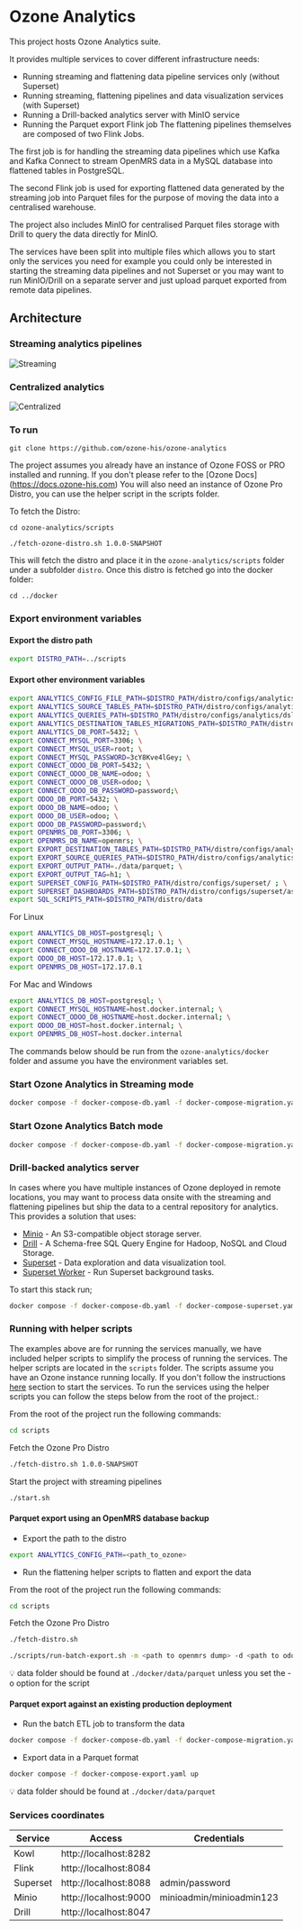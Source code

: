 # Ozone Analytics
This project hosts Ozone Analytics suite.

It provides multiple services to cover different infrastructure needs:

- Running streaming and flattening data pipeline services only (without Superset)
- Running streaming, flattening pipelines and data visualization services (with Superset)
- Running a Drill-backed analytics server with MinIO service
- Running the Parquet export Flink job
The flattening pipelines themselves are composed of two Flink Jobs.

The first job is for handling the streaming data pipelines which use Kafka and Kafka Connect to stream OpenMRS data in a MySQL database into flattened tables in PostgreSQL.

The second Flink job is used for exporting flattened data generated by the streaming job into Parquet files for the purpose of moving the data into a centralised warehouse.

The project also includes MinIO for centralised Parquet files storage with Drill to query the data directly for MinIO.

The services have been split into multiple files which allows you to start only the services you need for example you could only be interested in starting the streaming data pipelines and not Superset or you may want to run  MinIO/Drill on a separate server and just upload parquet exported from remote data pipelines.

## Architecture

### Streaming analytics pipelines

![Streaming](readme/Streaming.jpg)

### Centralized analytics

![Centralized](readme/Centralized.jpg)

### To run

`git clone https://github.com/ozone-his/ozone-analytics`

The project assumes you already have an instance of Ozone FOSS or PRO installed and running. If you don't please refer to the [Ozone Docs] (https://docs.ozone-his.com) You will also need an instance of Ozone Pro Distro, you can use the helper script in the scripts folder.

To fetch the Distro:

```
cd ozone-analytics/scripts
```

```
./fetch-ozone-distro.sh 1.0.0-SNAPSHOT
```

This will fetch the distro and place it in the `ozone-analytics/scripts` folder under a subfolder `distro`. Once this distro is fetched go into the docker folder:

```
cd ../docker
```

### Export environment variables

#### Export the distro path

```bash
export DISTRO_PATH=../scripts
```

#### Export other environment variables

``` bash
export ANALYTICS_CONFIG_FILE_PATH=$DISTRO_PATH/distro/configs/analytics/config.yaml;\
export ANALYTICS_SOURCE_TABLES_PATH=$DISTRO_PATH/distro/configs/analytics/dsl/flattening/tables/;\
export ANALYTICS_QUERIES_PATH=$DISTRO_PATH/distro/configs/analytics/dsl/flattening/queries/;\
export ANALYTICS_DESTINATION_TABLES_MIGRATIONS_PATH=$DISTRO_PATH/distro/configs/analytics/liquibase/analytics/;\
export ANALYTICS_DB_PORT=5432; \
export CONNECT_MYSQL_PORT=3306; \
export CONNECT_MYSQL_USER=root; \
export CONNECT_MYSQL_PASSWORD=3cY8Kve4lGey; \
export CONNECT_ODOO_DB_PORT=5432; \
export CONNECT_ODOO_DB_NAME=odoo; \
export CONNECT_ODOO_DB_USER=odoo; \
export CONNECT_ODOO_DB_PASSWORD=password;\
export ODOO_DB_PORT=5432; \
export ODOO_DB_NAME=odoo; \
export ODOO_DB_USER=odoo; \
export ODOO_DB_PASSWORD=password;\
export OPENMRS_DB_PORT=3306; \
export OPENMRS_DB_NAME=openmrs; \
export EXPORT_DESTINATION_TABLES_PATH=$DISTRO_PATH/distro/configs/analytics/dsl/export/tables/; \
export EXPORT_SOURCE_QUERIES_PATH=$DISTRO_PATH/distro/configs/analytics/dsl/export/queries; \
export EXPORT_OUTPUT_PATH=./data/parquet; \
export EXPORT_OUTPUT_TAG=h1; \
export SUPERSET_CONFIG_PATH=$DISTRO_PATH/distro/configs/superset/ ; \
export SUPERSET_DASHBOARDS_PATH=$DISTRO_PATH/distro/configs/superset/assets/ ; \
export SQL_SCRIPTS_PATH=$DISTRO_PATH/distro/data
```

For Linux 

```bash
export ANALYTICS_DB_HOST=postgresql; \
export CONNECT_MYSQL_HOSTNAME=172.17.0.1; \
export CONNECT_ODOO_DB_HOSTNAME=172.17.0.1; \
export ODOO_DB_HOST=172.17.0.1; \
export OPENMRS_DB_HOST=172.17.0.1
```
For Mac and Windows

```bash
export ANALYTICS_DB_HOST=postgresql; \
export CONNECT_MYSQL_HOSTNAME=host.docker.internal; \
export CONNECT_ODOO_DB_HOSTNAME=host.docker.internal; \
export ODOO_DB_HOST=host.docker.internal; \
export OPENMRS_DB_HOST=host.docker.internal
```

The commands below should be run from the `ozone-analytics/docker` folder and assume you have the environment variables set.

### Start Ozone Analytics in Streaming mode

```bash
docker compose -f docker-compose-db.yaml -f docker-compose-migration.yaml -f docker-compose-streaming-common.yaml -f docker-compose-superset.yaml -f docker-compose-superset-ports.yaml up -d --build
```

### Start Ozone Analytics Batch mode

```bash
docker compose -f docker-compose-db.yaml -f docker-compose-migration.yaml -f docker-compose-batch-etl.yaml up
```

### Drill-backed analytics server

In cases where you have multiple instances of Ozone deployed in remote locations, you may want to process data onsite with the streaming and flattening pipelines but ship the data to a central repository for analytics. This provides a solution that uses:
* [Minio](https://min.io/ "Minio") - An S3-compatible object storage server.
* [Drill](https://drill.apache.org/ "Drill") - A Schema-free SQL Query Engine for Hadoop, NoSQL and Cloud Storage.
* [Superset](https://superset.apache.org/ "Superset") - Data exploration and data visualization tool.
* [Superset Worker](https://superset.apache.org/docs/intro "Superset Worker") - Run Superset background tasks.

To start this stack run;

```bash
docker compose -f docker-compose-db.yaml -f docker-compose-superset.yaml -f docker-compose-superset-ports.yaml -f docker-compose-minio.yaml -f docker-compose-drill.yaml up -d --build
```


### Running with helper scripts
The examples above are for running the services manually, we have included helper scripts to simplify the process of running the services. The helper scripts are located in the `scripts` folder. The scripts assume you have an Ozone instance running locally. If you don't follow the instructions [here](#to-run) section to start the services.
To run the services using the helper scripts you can follow the steps below from the root of the project.:

From the root of the project run the following commands:

```bash
cd scripts
```
Fetch the Ozone Pro Distro

```bash
./fetch-distro.sh 1.0.0-SNAPSHOT
```
Start the project with streaming pipelines

```bash
./start.sh
```

#### Parquet export using an OpenMRS database backup

-  Export the path to the distro
```bash
export ANALYTICS_CONFIG_PATH=<path_to_ozone>
```

- Run the flattening helper scripts to flatten and export the data

From the root of the project run the following commands:

```bash
cd scripts
```
Fetch the Ozone Pro Distro

```bash
./fetch-distro.sh
```

```bash
./scripts/run-batch-export.sh -m <path to openmrs dump> -d <path to odoo dump> -l <location tag>
```
:bulb: data folder should be found at `./docker/data/parquet` unless you set the -o  option for the script

#### Parquet export against an existing production deployment

- Run the batch ETL job to transform the data
```bash
docker compose -f docker-compose-db.yaml -f docker-compose-migration.yaml -f docker-compose-batch-etl.yaml up
```
- Export data in a Parquet format
```bash
docker compose -f docker-compose-export.yaml up
```
:bulb: data folder should be found at `./docker/data/parquet`

### Services coordinates
| Service  |   Access| Credentials|
| ------------ | ------------ |------------ |
| Kowl  |  http://localhost:8282 | |
| Flink  |  http://localhost:8084 | |
| Superset  | http://localhost:8088  | admin/password|
| Minio   | http://localhost:9000   |minioadmin/minioadmin123|
| Drill  |  http://localhost:8047 | |